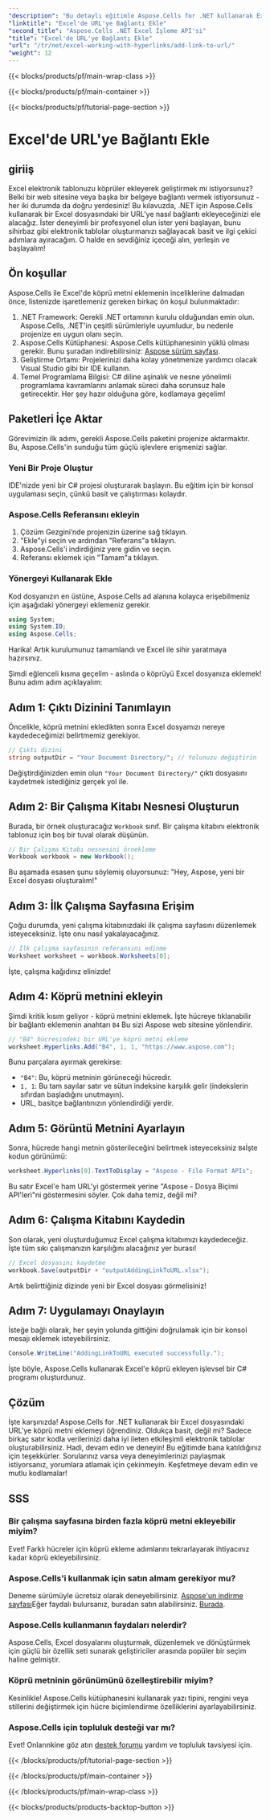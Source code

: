 ```yaml
---
"description": "Bu detaylı eğitimle Aspose.Cells for .NET kullanarak Excel'de bir URL köprüsünü nasıl kolayca ekleyeceğinizi keşfedin. E-tablolarınızı kolaylaştırın."
"linktitle": "Excel'de URL'ye Bağlantı Ekle"
"second_title": "Aspose.Cells .NET Excel İşleme API'si"
"title": "Excel'de URL'ye Bağlantı Ekle"
"url": "/tr/net/excel-working-with-hyperlinks/add-link-to-url/"
"weight": 12
---
```


{{< blocks/products/pf/main-wrap-class >}}

{{< blocks/products/pf/main-container >}}

{{< blocks/products/pf/tutorial-page-section >}}

# Excel'de URL'ye Bağlantı Ekle

## giriiş
Excel elektronik tablonuzu köprüler ekleyerek geliştirmek mi istiyorsunuz? Belki bir web sitesine veya başka bir belgeye bağlantı vermek istiyorsunuz - her iki durumda da doğru yerdesiniz! Bu kılavuzda, .NET için Aspose.Cells kullanarak bir Excel dosyasındaki bir URL'ye nasıl bağlantı ekleyeceğinizi ele alacağız. İster deneyimli bir profesyonel olun ister yeni başlayan, bunu sihirbaz gibi elektronik tablolar oluşturmanızı sağlayacak basit ve ilgi çekici adımlara ayıracağım. O halde en sevdiğiniz içeceği alın, yerleşin ve başlayalım!
## Ön koşullar
Aspose.Cells ile Excel'de köprü metni eklemenin inceliklerine dalmadan önce, listenizde işaretlemeniz gereken birkaç ön koşul bulunmaktadır:
1. .NET Framework: Gerekli .NET ortamının kurulu olduğundan emin olun. Aspose.Cells, .NET'in çeşitli sürümleriyle uyumludur, bu nedenle projenize en uygun olanı seçin.
2. Aspose.Cells Kütüphanesi: Aspose.Cells kütüphanesinin yüklü olması gerekir. Bunu şuradan indirebilirsiniz: [Aspose sürüm sayfası](https://releases.aspose.com/cells/net/).
3. Geliştirme Ortamı: Projelerinizi daha kolay yönetmenize yardımcı olacak Visual Studio gibi bir IDE kullanın.
4. Temel Programlama Bilgisi: C# diline aşinalık ve nesne yönelimli programlama kavramlarını anlamak süreci daha sorunsuz hale getirecektir.
Her şey hazır olduğuna göre, kodlamaya geçelim!
## Paketleri İçe Aktar
Görevimizin ilk adımı, gerekli Aspose.Cells paketini projenize aktarmaktır. Bu, Aspose.Cells'in sunduğu tüm güçlü işlevlere erişmenizi sağlar.
### Yeni Bir Proje Oluştur
IDE'nizde yeni bir C# projesi oluşturarak başlayın. Bu eğitim için bir konsol uygulaması seçin, çünkü basit ve çalıştırması kolaydır.
### Aspose.Cells Referansını ekleyin
1. Çözüm Gezgini’nde projenizin üzerine sağ tıklayın.
2. "Ekle"yi seçin ve ardından "Referans"a tıklayın.
3. Aspose.Cells'i indirdiğiniz yere gidin ve seçin.
4. Referansı eklemek için "Tamam"a tıklayın.
### Yönergeyi Kullanarak Ekle
Kod dosyanızın en üstüne, Aspose.Cells ad alanına kolayca erişebilmeniz için aşağıdaki yönergeyi eklemeniz gerekir.
```csharp
using System;
using System.IO;
using Aspose.Cells;
```
Harika! Artık kurulumunuz tamamlandı ve Excel ile sihir yaratmaya hazırsınız.

Şimdi eğlenceli kısma geçelim - aslında o köprüyü Excel dosyanıza eklemek! Bunu adım adım açıklayalım:
## Adım 1: Çıktı Dizinini Tanımlayın
Öncelikle, köprü metnini ekledikten sonra Excel dosyamızı nereye kaydedeceğimizi belirtmemiz gerekiyor. 
```csharp
// Çıktı dizini
string outputDir = "Your Document Directory/"; // Yolunuzu değiştirin
```
Değiştirdiğinizden emin olun `"Your Document Directory/"` çıktı dosyasını kaydetmek istediğiniz gerçek yol ile. 
## Adım 2: Bir Çalışma Kitabı Nesnesi Oluşturun
Burada, bir örnek oluşturacağız `Workbook` sınıf. Bir çalışma kitabını elektronik tablonuz için boş bir tuval olarak düşünün.
```csharp
// Bir Çalışma Kitabı nesnesini örnekleme
Workbook workbook = new Workbook();
```
Bu aşamada esasen şunu söylemiş oluyorsunuz: "Hey, Aspose, yeni bir Excel dosyası oluşturalım!"
## Adım 3: İlk Çalışma Sayfasına Erişim
Çoğu durumda, yeni çalışma kitabınızdaki ilk çalışma sayfasını düzenlemek isteyeceksiniz. İşte onu nasıl yakalayacağınız.
```csharp
// İlk çalışma sayfasının referansını edinme
Worksheet worksheet = workbook.Worksheets[0];
```
İşte, çalışma kağıdınız elinizde!
## Adım 4: Köprü metnini ekleyin
Şimdi kritik kısım geliyor - köprü metnini eklemek. İşte hücreye tıklanabilir bir bağlantı eklemenin anahtarı `B4` Bu sizi Aspose web sitesine yönlendirir.
```csharp
// "B4" hücresindeki bir URL'ye köprü metni ekleme
worksheet.Hyperlinks.Add("B4", 1, 1, "https://www.aspose.com");
```
Bunu parçalara ayırmak gerekirse:
- `"B4"`: Bu, köprü metninin görüneceği hücredir.
- `1, 1`: Bu tam sayılar satır ve sütun indeksine karşılık gelir (indekslerin sıfırdan başladığını unutmayın).
- URL, basitçe bağlantınızın yönlendirdiği yerdir.
## Adım 5: Görüntü Metnini Ayarlayın
Sonra, hücrede hangi metnin gösterileceğini belirtmek isteyeceksiniz `B4`İşte kodun görünümü:
```csharp
worksheet.Hyperlinks[0].TextToDisplay = "Aspose - File Format APIs";
```
Bu satır Excel'e ham URL'yi göstermek yerine "Aspose - Dosya Biçimi API'leri"ni göstermesini söyler. Çok daha temiz, değil mi?
## Adım 6: Çalışma Kitabını Kaydedin
Son olarak, yeni oluşturduğumuz Excel çalışma kitabımızı kaydedeceğiz. İşte tüm sıkı çalışmanızın karşılığını alacağınız yer burası!
```csharp
// Excel dosyasını kaydetme
workbook.Save(outputDir + "outputAddingLinkToURL.xlsx");
```
Artık belirttiğiniz dizinde yeni bir Excel dosyası görmelisiniz!
## Adım 7: Uygulamayı Onaylayın
İsteğe bağlı olarak, her şeyin yolunda gittiğini doğrulamak için bir konsol mesajı eklemek isteyebilirsiniz.
```csharp
Console.WriteLine("AddingLinkToURL executed successfully.");
```
İşte böyle, Aspose.Cells kullanarak Excel'e köprü ekleyen işlevsel bir C# programı oluşturdunuz.
## Çözüm
İşte karşınızda! Aspose.Cells for .NET kullanarak bir Excel dosyasındaki URL'ye köprü metni eklemeyi öğrendiniz. Oldukça basit, değil mi? Sadece birkaç satır kodla verilerinizi daha iyi ileten etkileşimli elektronik tablolar oluşturabilirsiniz. Hadi, devam edin ve deneyin!
Bu eğitimde bana katıldığınız için teşekkürler. Sorularınız varsa veya deneyimlerinizi paylaşmak istiyorsanız, yorumlara atlamak için çekinmeyin. Keşfetmeye devam edin ve mutlu kodlamalar!
## SSS
### Bir çalışma sayfasına birden fazla köprü metni ekleyebilir miyim?  
Evet! Farklı hücreler için köprü ekleme adımlarını tekrarlayarak ihtiyacınız kadar köprü ekleyebilirsiniz.
### Aspose.Cells'i kullanmak için satın almam gerekiyor mu?  
Deneme sürümüyle ücretsiz olarak deneyebilirsiniz. [Aspose'un indirme sayfası](https://releases.aspose.com/)Eğer faydalı bulursanız, buradan satın alabilirsiniz. [Burada](https://purchase.aspose.com/buy).
### Aspose.Cells kullanmanın faydaları nelerdir?  
Aspose.Cells, Excel dosyalarını oluşturmak, düzenlemek ve dönüştürmek için güçlü bir özellik seti sunarak geliştiriciler arasında popüler bir seçim haline gelmiştir.
### Köprü metninin görünümünü özelleştirebilir miyim?  
Kesinlikle! Aspose.Cells kütüphanesini kullanarak yazı tipini, rengini veya stillerini değiştirmek için hücre biçimlendirme özelliklerini ayarlayabilirsiniz.
### Aspose.Cells için topluluk desteği var mı?  
Evet! Onlarınkine göz atın [destek forumu](https://forum.aspose.com/c/cells/9) yardım ve topluluk tavsiyesi için.

{{< /blocks/products/pf/tutorial-page-section >}}

{{< /blocks/products/pf/main-container >}}

{{< /blocks/products/pf/main-wrap-class >}}

{{< blocks/products/products-backtop-button >}}